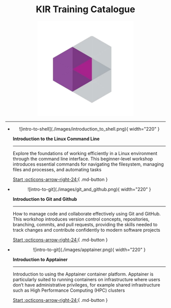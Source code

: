 <h1 align="center"><b>KIR Training Catalogue</b></h1>


<p align="center">
 <img src="./images/kir_standalone_logo.png" alt="drawing" width="300"/>
 </p> 

<!--- check -->

---


<div class="grid cards" markdown>

-   <center>![intro-to-shell](./images/introduction_to_shell.png){ width="220" }</center>
    
    __Introduction to the Linux Command Line__
    
    ---
    
    Explore the foundations of working efficiently in a Linux environment through the command line interface. This beginner-level workshop introduces essential commands for navigating the filesystem, managing files and processes, and automating tasks
    
    [Start :octicons-arrow-right-24:](https://kir-rescomp.github.io/training-intro-to-linux-cli/){ .md-button }
    
-   <center>![intro-to-git](./images/git_and_github.png){ width="220" }</center>
    
    __Introduction to Git and Github__
    
    ---
    
    How to manage code and collaborate effectively using Git and GitHub. This workshop introduces version control concepts, repositories, branching, commits, and pull requests, providing the skills needed to track changes and contribute confidently to modern software projects
    
    [Start :octicons-arrow-right-24:](./azure/){ .md-button }

-   <center>![intro-to-git](./images/apptainer.png){ width="220" }</center>
    
    __Introduction to Apptainer__
    
    ---
    
    Introduction to using the Apptainer container platform. Apptainer is particularly suited to running containers on infrastructure where users don’t have administrative privileges, for example shared infrastructure such as High Performance Computing (HPC) clusters
    
    [Start :octicons-arrow-right-24:](./azure/){ .md-button }

</div>